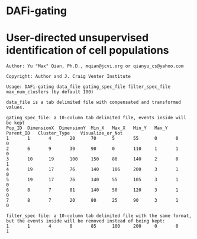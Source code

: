 # DAFi-gating
# User-directed unsupervised identification of cell populations
	
	Author: Yu "Max" Qian, Ph.D., mqian@jcvi.org or qianyu_cs@yahoo.com
	
	Copyright: Author and J. Craig Venter Institute
	
	Usage: DAFi-gating data_file gating_spec_file filter_spec_file max_num_clusters (by default 100) 
	
	data_file is a tab delimited file with compensated and transformed values.
	
	gating_spec_file: a 10-column tab delimited file, events inside will be kept
	Pop_ID	DimensionX	DimensionY	Min_X	Max_X	Min_Y	Max_Y	Parent_ID	Cluster_Type	Visualize_or_Not
	1       1       4       20      70      5       55      0       0       0
	2       6       9       30      90      0       110     1       1       0
	3       10      19      100     150     80      140     2       0       1
	4       19      17      76      140     106     200     3       1       0
	5       19      17      76      140     55      105     3       1       0
	6       8       7       81      140     50      120     3       1       0
	7       8       7       20      80      25      90      3       1       0
	
	filter_spec file: a 10-column tab delimited file with the same format, but the events inside will be removed instead of being kept:
	1       1       4       0       85      100     200     0       0       1
